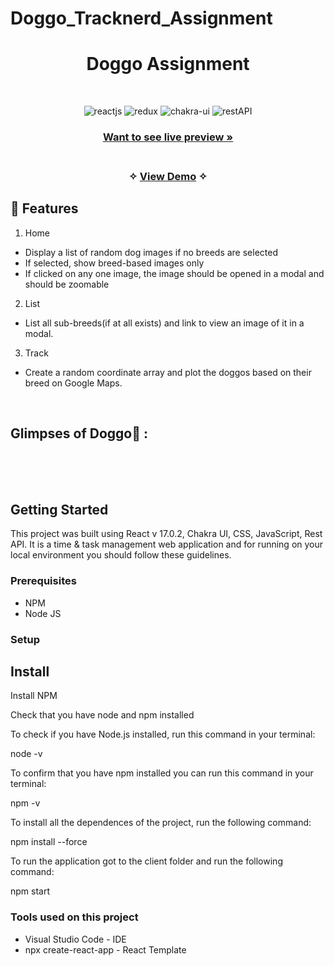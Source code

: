 # Doggo_Tracknerd_Assignment

<h1 align="center">Doggo Assignment</h1> 


<br />
<p align="center">
    <img src="https://img.shields.io/badge/React_(17.0.2)-20232A?style=for-the-badge&logo=react&logoColor=61DAFB" alt="reactjs" />
    <img src="https://img.shields.io/badge/React_Router-CA4245?style=for-the-badge&logo=react-router&logoColor=white" alt="redux" />
    <img src="https://img.shields.io/badge/Chakra%20UI-3bc7bd?style=for-the-badge&logo=chakraui&logoColor=white" alt="chakra-ui"/>
    <img src="https://img.shields.io/badge/npm-CB3837?style=for-the-badge&logo=npm&logoColor=white" alt="restAPI"/>
</p>


<h3 align="center"><a href="https://guileless-ganache-43fb12.netlify.app/"><strong>Want to see live preview »</strong></a></h3>

<h3 align="center"> 
    <br />&#10023;
    <a href="https://guileless-ganache-43fb12.netlify.app/">View Demo</a>   &#10023; 
  </h3>
 
  
<!-- <img src="https://user-images.githubusercontent.com/110045725/214537767-9b50c791-e987-477f-97c4-072777a2b59f.png"  alt="mockup layout" height="470px" width="100%" /> -->


<!--  
  ![full-home-page](https://user-images.githubusercontent.com/110045725/214582124-593c99c9-f434-4301-8017-c3c292a98963.png) -->

## 🚀 Features
1. Home
- Display a list of random dog images if no breeds are selected
- If selected, show breed-based images only
- If clicked on any one image, the image should be opened in a modal and should be zoomable
2. List
- List all sub-breeds(if at all exists) and link to view an image of it in a modal.
3. Track
- Create a random coordinate array and plot the doggos based on their breed on Google Maps.

<br />

## Glimpses of Doggo🙈 :


<table>
  <tr>
<!--      <td><img src="https://user-images.githubusercontent.com/110045725/214591283-2eb37531-08f9-423a-a3aa-e30bfc4e2dd8.jpg" alt="admin-product" /></td> -->
<!--           <td><img  src="https://user-images.githubusercontent.com/110045725/214589218-d282a9f8-2ef8-443a-8ad7-c465e690d819.jpg" alt="wishlistcart" /></td> -->
  </tr>
  <tr>
<!--     <td><img src="https://user-images.githubusercontent.com/110045725/214590470-dac1ad0a-015b-4d6c-870e-f03cab79d06c.jpg" alt="admin-dashboard" /></td>
          <td><img src="https://user-images.githubusercontent.com/110045725/214590962-50611280-adb8-4d74-8373-4be8b1bd4b66.jpg" alt="admin-product" /></td> -->
  </tr>
</table>
<!-- 
![f-scr-prodduct-page](https://user-images.githubusercontent.com/110045725/214594169-fdf76473-18d6-41b3-9de6-a879e09523f2.jpg) -->

<br />


<!-- ## Demo

[Check here to see the presentation video of this project](https://drive.google.com/file/d/1o6nQyCER_kjk7TDh5xZ2XzbbbjcYb0-9/view?usp=sharing) -->


<br/>

## Getting Started

This project was built using React v 17.0.2, Chakra UI, CSS, JavaScript, Rest API. It is a time & task management web application and for running on your local environment you should follow these guidelines.


### Prerequisites

- NPM 
- Node JS

### Setup




## Install

Install NPM

Check that you have node and npm installed

To check if you have Node.js installed, run this command in your terminal:



node -v


To confirm that you have npm installed you can run this command in your terminal:



npm -v



To install all the dependences of the project, run the following command:



npm install  --force



To run the application got to the client folder and run the following command:


npm start


### Tools used on this project

- Visual Studio Code - IDE
- npx create-react-app - React Template 

<br/>




